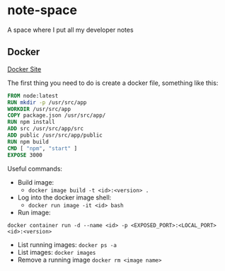 # note-space
A space where I put all my developer notes

## Docker
[Docker Site](https://www.docker.com/)

The first thing you need to do is create a docker file, something like this:

```dockerfile
FROM node:latest
RUN mkdir -p /usr/src/app
WORKDIR /usr/src/app
COPY package.json /usr/src/app/
RUN npm install
ADD src /usr/src/app/src
ADD public /usr/src/app/public
RUN npm build
CMD [ "npm", "start" ]
EXPOSE 3000
```

Useful commands:
* Build image: 
  * `docker image build -t <id>:<version> .`
* Log into the docker image shell: 
  * `docker run image -it <id> bash`
* Run image: 
  
```shell
docker container run -d --name <id> -p <EXPOSED_PORT>:<LOCAL_PORT> <id>:<version>
```

* List running images: `docker ps -a`
* List images: `docker images`
* Remove a running image `docker rm <image name>`
  